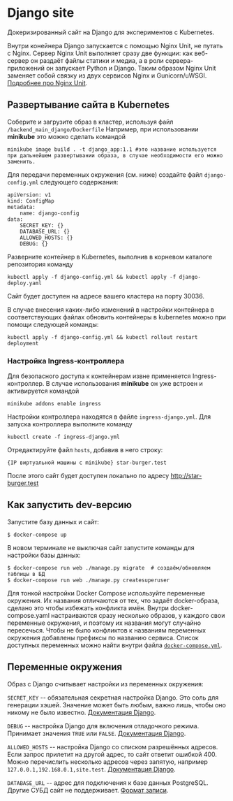 # Django site

Докеризированный сайт на Django для экспериментов с Kubernetes.

Внутри конейнера Django запускается с помощью Nginx Unit, не путать с Nginx. Сервер Nginx Unit выполняет сразу две функции: как веб-сервер он раздаёт файлы статики и медиа, а в роли сервера-приложений он запускает Python и Django. Таким образом Nginx Unit заменяет собой связку из двух сервисов Nginx и Gunicorn/uWSGI. [Подробнее про Nginx Unit](https://unit.nginx.org/).

## Развертывание сайта в Kubernetes

Соберите и загрузите образ в кластер, используя файл `/backend_main_django/Dockerfile` Например, при использовании **minikube** это можно сделать командой

    minikube image build . -t django_app:1.1 #это название используется при дальнейшем развертывании образа, в случае необходимости его можно заменить.

Для передачи переменных окружения (см. ниже) создайте файл `django-config.yml` следующего содержания:

    apiVersion: v1
    kind: ConfigMap
    metadata:
        name: django-config
    data:
        SECRET_KEY: {}
        DATABASE_URL: {}
        ALLOWED_HOSTS: {}
        DEBUG: {}

Разверните контейнер в Kubernetes, выполнив в корневом каталоге репозитория команду

    kubectl apply -f django-config.yml && kubectl apply -f django-deploy.yaml

Сайт будет доступен на адресе вашего кластера на порту 30036.

В случае внесения каких-либо изменений в настройки контейнера в соответствующих файлах обновить контейнеры в kubernetes можно при помощи следующей команды:

    kubectl apply -f django-config.yml && kubectl rollout restart deployment

### Настройка Ingress-контроллера

Для безопасного доступа к контейнерам извне применяется Ingress-контроллер. В случае использования **minikube** он уже встроен и активируется командой

    minikube addons enable ingress

Настройки контроллера находятся в файле `ingress-django.yml`. Для запуска контроллера выполните команду

    kubectl create -f ingress-django.yml

Отредактируйте файл `hosts`, добавив в него строку:

    {IP виртуальной машины с minikube} star-burger.test

После этого сайт будет доступен локально по адресу http://star-burger.test

## Как запустить dev-версию

Запустите базу данных и сайт:

```shell-session
$ docker-compose up
```

В новом терминале не выключая сайт запустите команды для настройки базы данных:

```shell-session
$ docker-compose run web ./manage.py migrate  # создаём/обновляем таблицы в БД
$ docker-compose run web ./manage.py createsuperuser
```

Для тонкой настройки Docker Compose используйте переменные окружения. Их названия отличаются от тех, что задаёт docker-образа, сделано это чтобы избежать конфликта имён. Внутри docker-compose.yaml настраиваются сразу несколько образов, у каждого свои переменные окружения, и поэтому их названия могут случайно пересечься. Чтобы не было конфликтов к названиям переменных окружения добавлены префиксы по названию сервиса. Список доступных переменных можно найти внутри файла [`docker-compose.yml`](./docker-compose.yml).

## Переменные окружения

Образ с Django считывает настройки из переменных окружения:

`SECRET_KEY` -- обязательная секретная настройка Django. Это соль для генерации хэшей. Значение может быть любым, важно лишь, чтобы оно никому не было известно. [Документация Django](https://docs.djangoproject.com/en/3.2/ref/settings/#secret-key).

`DEBUG` -- настройка Django для включения отладочного режима. Принимает значения `TRUE` или `FALSE`. [Документация Django](https://docs.djangoproject.com/en/3.2/ref/settings/#std:setting-DEBUG).

`ALLOWED_HOSTS` -- настройка Django со списком разрешённых адресов. Если запрос прилетит на другой адрес, то сайт ответит ошибкой 400. Можно перечислить несколько адресов через запятую, например `127.0.0.1,192.168.0.1,site.test`. [Документация Django](https://docs.djangoproject.com/en/3.2/ref/settings/#allowed-hosts).

`DATABASE_URL` -- адрес для подключения к базе данных PostgreSQL. Другие СУБД сайт не поддерживает. [Формат записи](https://github.com/jacobian/dj-database-url#url-schema).
